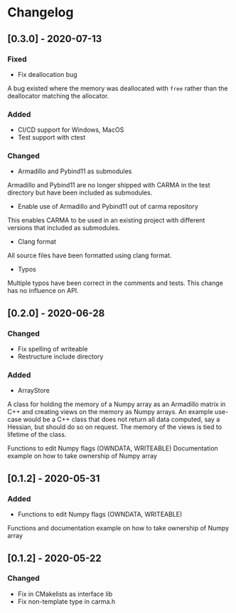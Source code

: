 # Changelog

## [0.3.0] - 2020-07-13

### Fixed

- Fix deallocation bug

A bug existed where the memory was deallocated with `free` rather than the deallocator matching the allocator.

### Added

- CI/CD support for Windows, MacOS
- Test support with ctest

### Changed

- Armadillo and Pybind11 as submodules

Armadillo and Pybind11 are no longer shipped with CARMA in the test directory but have been included as submodules.

- Enable use of Armadillo and Pybind11 out of carma repository

This enables CARMA to be used in an existing project with different versions that included as submodules.

- Clang format

All source files have been formatted using clang format.

- Typos

Multiple typos have been correct in the comments and tests.
This change has no influence on API.

## [0.2.0] - 2020-06-28

### Changed 

- Fix spelling of writeable
- Restructure include directory

### Added

- ArrayStore

A class for holding the memory of a Numpy array as an Armadillo matrix in C++ and creating views on the memory as Numpy arrays.
An example use-case would be a C++ class that does not return all data computed, say a Hessian, but should do so on request.
The memory of the views is tied to lifetime of the class.


Functions to edit Numpy flags (OWNDATA, WRITEABLE)
Documentation example on how to take ownership of Numpy array

## [0.1.2] - 2020-05-31

### Added

- Functions to edit Numpy flags (OWNDATA, WRITEABLE)

Functions and documentation example on how to take ownership of Numpy array

## [0.1.2] - 2020-05-22

### Changed

- Fix in CMakelists as interface lib
- Fix non-template type in carma.h
